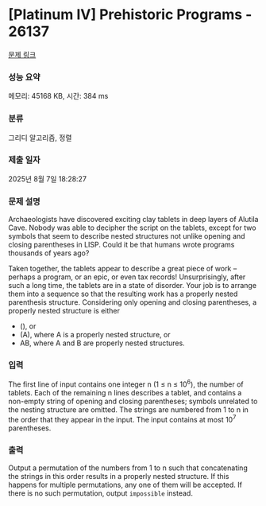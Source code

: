 # [Platinum IV] Prehistoric Programs - 26137 

[문제 링크](https://www.acmicpc.net/problem/26137) 

### 성능 요약

메모리: 45168 KB, 시간: 384 ms

### 분류

그리디 알고리즘, 정렬

### 제출 일자

2025년 8월 7일 18:28:27

### 문제 설명

<p>Archaeologists have discovered exciting clay tablets in deep layers of Alutila Cave. Nobody was able to decipher the script on the tablets, except for two symbols that seem to describe nested structures not unlike opening and closing parentheses in LISP. Could it be that humans wrote programs thousands of years ago?</p>

<p>Taken together, the tablets appear to describe a great piece of work – perhaps a program, or an epic, or even tax records! Unsurprisingly, after such a long time, the tablets are in a state of disorder. Your job is to arrange them into a sequence so that the resulting work has a properly nested parenthesis structure. Considering only opening and closing parentheses, a properly nested structure is either</p>

<ul>
	<li>(), or</li>
	<li>(A), where A is a properly nested structure, or</li>
	<li>AB, where A and B are properly nested structures.</li>
</ul>

### 입력 

 <p>The first line of input contains one integer n (1 ≤ n ≤ 10<sup>6</sup>), the number of tablets. Each of the remaining n lines describes a tablet, and contains a non-empty string of opening and closing parentheses; symbols unrelated to the nesting structure are omitted. The strings are numbered from 1 to n in the order that they appear in the input. The input contains at most 10<sup>7</sup> parentheses.</p>

### 출력 

 <p>Output a permutation of the numbers from 1 to n such that concatenating the strings in this order results in a properly nested structure. If this happens for multiple permutations, any one of them will be accepted. If there is no such permutation, output <code>impossible</code> instead.</p>


